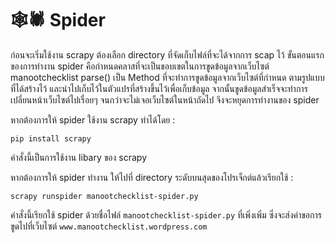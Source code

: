 # 🕸️🕷️ Spider

ก่อนจะเริ่มใช้งาน scrapy ต้องเลือก directory ที่จัดเก็บไฟล์ที่จะได้จากการ scap ไว้ 
ขั้นตอนแรกของการทำงาน spider คือกำหนดคลาสที่จะเป็นขอบเขตในการขูดข้อมูลจากเว็บไซต์ manootchecklist 
parse() เป็น Method ที่จะทำการขูดข้อมูลจากเว็บไซต์ที่กำหนด ตามรูปแบบที่ได้สร้างไว้ และนำไปเก็บไว้ในตัวแปรที่สร้างขึ้นไว้เพื่อเก็บข้อมูล จากนั้นขูดข้อมูลสำเร็จจะทำการเปลี่ยนหน้าเว็บไซต์ไปเรื่อยๆ จนกว่าจะไม่เจอเว็บไซต์ในหน้าถัดไป จึงจะหยุดการทำงานของ spider

หากต้องการให้ spider ใช้งาน scrapy ทำได้โดย :

```
pip install scrapy
```

คำสั่งนี้เป็นการใช้งาน libary ของ scrapy

หากต้องการให้ spider ทำงาน ให้ไปที่ directory ระดับบนสุดของโปรเจ็กต์แล้วเรียกใช้ : 

```
scrapy runspider manootchecklist-spider.py
```

คำสั่งนี้เรียกใช้ spider ด้วยชื่อไฟล์ `manootchecklist-spider.py` ที่เพิ่งเพิ่ม ซึ่งจะส่งคำขอการขูดไปที่เว็บไซต์ `www.manootchecklist.wordpress.com`